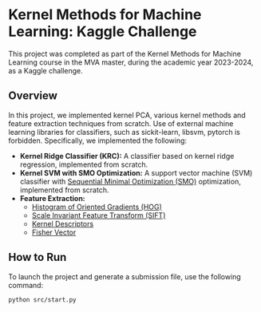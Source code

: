 # Kernel Methods for Machine Learning: Kaggle Challenge

This project was completed as part of the Kernel Methods for Machine Learning course in the MVA master, during the academic year 2023-2024, as a Kaggle challenge.

## Overview

In this project, we implemented kernel PCA, various kernel methods and feature extraction techniques from scratch. Use of external machine learning libraries for classifiers, such as sickit-learn, libsvm, pytorch is forbidden. Specifically, we implemented the following:

- **Kernel Ridge Classifier (KRC):** A classifier based on kernel ridge regression, implemented from scratch.
- **Kernel SVM with SMO Optimization:** A support vector machine (SVM) classifier with [Sequential Minimal Optimization (SMO)](https://www.microsoft.com/en-us/research/uploads/prod/1998/04/sequential-minimal-optimization.pdf) optimization, implemented from scratch.
- **Feature Extraction:**
  - [Histogram of Oriented Gradients (HOG)]()
  - [Scale Invariant Feature Transform (SIFT)](https://www.researchgate.net/publication/235355151_Scale_Invariant_Feature_Transform)
  - [Kernel Descriptors](https://rse-lab.cs.washington.edu/postscripts/kdes-nips-10.pdf)
  - [Fisher Vector](https://inria.hal.science/hal-00830491v2/document)

## How to Run

To launch the project and generate a submission file, use the following command:
``` 
python src/start.py
```
